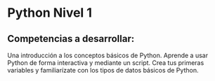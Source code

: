 # Python Nivel 1
## Competencias a desarrollar:

Una introducción a los conceptos básicos de Python. 
Aprende a usar Python de forma interactiva y mediante un script. 
Crea tus primeras variables y familiarízate con los tipos de datos básicos de Python.
